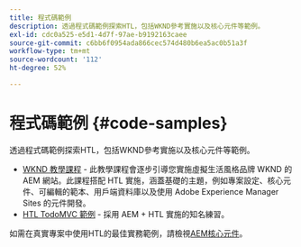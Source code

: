 ```yaml
---
title: 程式碼範例
description: 透過程式碼範例探索HTL，包括WKND參考實施以及核心元件等範例。
exl-id: cdc0a525-e5d1-4d7f-97ae-b9192163caee
source-git-commit: c6bb6f0954ada866cec574d480b6ea5ac0b51a3f
workflow-type: tm+mt
source-wordcount: '112'
ht-degree: 52%

---
```



# 程式碼範例 {#code-samples}

透過程式碼範例探索HTL，包括WKND參考實施以及核心元件等範例。

* [WKND 教學課程](https://experienceleague.adobe.com/en/docs/experience-manager-learn/getting-started-wknd-tutorial-develop/overview) - 此教學課程會逐步引導您實施虛擬生活風格品牌 WKND 的 AEM 網站。此課程搭配 HTL 實施，涵蓋基礎的主題，例如專案設定、核心元件、可編輯的範本、用戶端資料庫以及使用 Adobe Experience Manager Sites 的元件開發。
* [HTL TodoMVC 範例](https://github.com/Adobe-Marketing-Cloud/aem-htl-sample-todomvc) - 採用 AEM + HTL 實施的知名練習。

如需在真實專案中使用HTL的最佳實務範例，請檢視[AEM核心元件](https://experienceleague.adobe.com/zh-hant/docs/experience-manager-core-components/using/introduction)。

